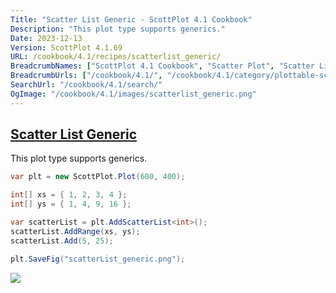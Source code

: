 ```yaml
---
Title: "Scatter List Generic - ScottPlot 4.1 Cookbook"
Description: "This plot type supports generics."
Date: 2023-12-13
Version: ScottPlot 4.1.69
URL: /cookbook/4.1/recipes/scatterlist_generic/
BreadcrumbNames: ["ScottPlot 4.1 Cookbook", "Scatter Plot", "Scatter List Generic"]
BreadcrumbUrls: ["/cookbook/4.1/", "/cookbook/4.1/category/plottable-scatter-plot", "/cookbook/4.1/recipes/scatterlist_generic/"]
SearchUrl: "/cookbook/4.1/search/"
OgImage: "/cookbook/4.1/images/scatterlist_generic.png"
---
```


<h2><a id='scatter-list-generic' href='/cookbook/4.1/recipes/scatterlist_generic/'>Scatter List Generic</a></h2>

This plot type supports generics.

```cs
var plt = new ScottPlot.Plot(600, 400);

int[] xs = { 1, 2, 3, 4 };
int[] ys = { 1, 4, 9, 16 };

var scatterList = plt.AddScatterList<int>();
scatterList.AddRange(xs, ys);
scatterList.Add(5, 25);

plt.SaveFig("scatterList_generic.png");
```

<img src='../../images/scatterlist_generic.png' class='d-block mx-auto my-5' />


